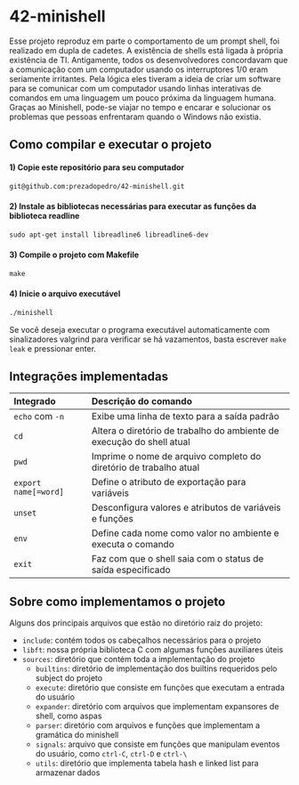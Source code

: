 # 42-minishell

Esse projeto reproduz em parte o comportamento de um prompt shell, foi realizado em dupla de cadetes. 
A existência de shells está ligada à própria existência de TI. Antigamente, todos os desenvolvedores concordavam que a comunicação com um computador usando os interruptores 1/0 eram seriamente irritantes. Pela lógica eles tiveram a ideia de criar um software para se comunicar com um computador usando linhas interativas de comandos em uma linguagem um pouco próxima da linguagem humana. Graças ao Minishell, pode-se viajar no tempo e encarar e solucionar os problemas que pessoas enfrentaram quando o Windows não existia.

## Como compilar e executar o projeto

#### 1) Copie este repositório para seu computador

```html
git@github.com:prezadopedro/42-minishell.git
```

#### 2) Instale as bibliotecas necessárias para executar as funções da biblioteca readline

```html
sudo apt-get install libreadline6 libreadline6-dev
```

#### 3) Compile o projeto com Makefile

```html
make
```

#### 4) Inicie o arquivo executável

```html
./minishell
```

Se você deseja executar o programa executável automaticamente com sinalizadores valgrind para verificar se há vazamentos, basta escrever `make leak` e pressionar enter.

## Integrações implementadas

| Integrado | Descrição do comando |
|:------|:------|
| `echo` com `-n` | Exibe uma linha de texto para a saída padrão |
| `cd` | Altera o diretório de trabalho do ambiente de execução do shell atual |
| `pwd` | Imprime o nome de arquivo completo do diretório de trabalho atual |
| `export name[=word]` | Define o atributo de exportação para variáveis |
| `unset` | Desconfigura valores e atributos de variáveis e funções |
| `env` | Define cada nome como valor no ambiente e executa o comando |
| `exit` | Faz com que o shell saia com o status de saída especificado |

## Sobre como implementamos o projeto

 Alguns dos principais arquivos que estão no diretório raiz do projeto:

- `include`: contém todos os cabeçalhos necessários para o projeto
- `libft`: nossa própria biblioteca C com algumas funções auxiliares úteis
- `sources`: diretório que contém toda a implementação do projeto
   - `builtins`: diretório de implementação dos builtins requeridos pelo subject do projeto
   - `execute`: diretório que consiste em funções que executam a entrada do usuário
   - `expander`: diretório com arquivos que implementam expansores de shell, como aspas
   - `parser`: diretório com arquivos e funções que implementam a gramática do minishell 
   - `signals`: arquivo que consiste em funções que manipulam eventos do usuário, como `ctrl-C`, `ctrl-D` e `ctrl-\`
   - `utils`: diretório que implementa tabela hash e linked list para armazenar dados

